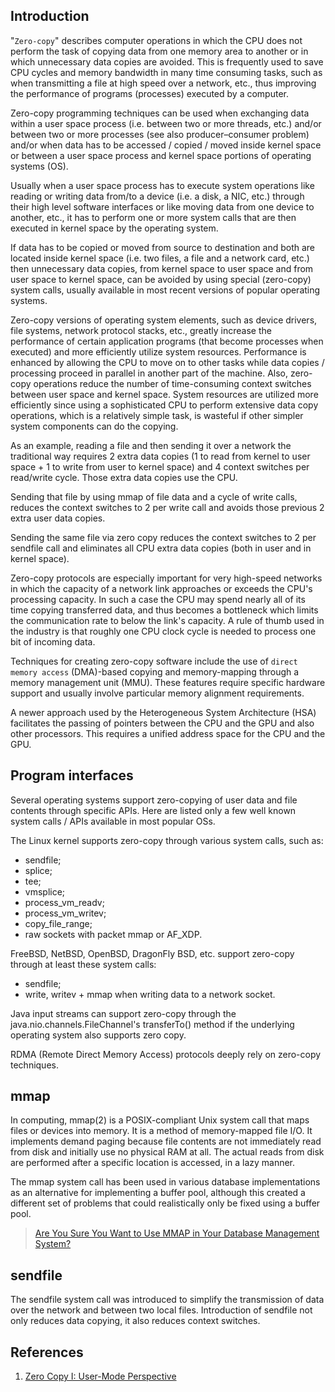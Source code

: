 ## Introduction

"`Zero-copy`" describes computer operations in which the CPU does not perform the task of copying data from one memory area to another or in which unnecessary data copies are avoided.
This is frequently used to save CPU cycles and memory bandwidth in many time consuming tasks, such as when transmitting a file at high speed over a network, etc., thus improving the performance of programs (processes) executed by a computer.

Zero-copy programming techniques can be used when exchanging data within a user space process (i.e. between two or more threads, etc.) and/or between two or more processes (see also producer–consumer problem) and/or when data has to be accessed / copied / moved inside kernel space or between a user space process and kernel space portions of operating systems (OS).

Usually when a user space process has to execute system operations like reading or writing data from/to a device (i.e. a disk, a NIC, etc.) through their high level software interfaces or like moving data from one device to another, etc., it has to perform one or more system calls that are then executed in kernel space by the operating system.

If data has to be copied or moved from source to destination and both are located inside kernel space (i.e. two files, a file and a network card, etc.) then unnecessary data copies, from kernel space to user space and from user space to kernel space, can be avoided by using special (zero-copy) system calls, usually available in most recent versions of popular operating systems.

Zero-copy versions of operating system elements, such as device drivers, file systems, network protocol stacks, etc., greatly increase the performance of certain application programs (that become processes when executed) and more efficiently utilize system resources.
Performance is enhanced by allowing the CPU to move on to other tasks while data copies / processing proceed in parallel in another part of the machine.
Also, zero-copy operations reduce the number of time-consuming context switches between user space and kernel space.
System resources are utilized more efficiently since using a sophisticated CPU to perform extensive data copy operations, which is a relatively simple task, is wasteful if other simpler system components can do the copying.

As an example, reading a file and then sending it over a network the traditional way requires 2 extra data copies (1 to read from kernel to user space + 1 to write from user to kernel space) and 4 context switches per read/write cycle. Those extra data copies use the CPU.

Sending that file by using mmap of file data and a cycle of write calls, reduces the context switches to 2 per write call and avoids those previous 2 extra user data copies.

Sending the same file via zero copy reduces the context switches to 2 per sendfile call and eliminates all CPU extra data copies (both in user and in kernel space).

Zero-copy protocols are especially important for very high-speed networks in which the capacity of a network link approaches or exceeds the CPU's processing capacity.
In such a case the CPU may spend nearly all of its time copying transferred data, and thus becomes a bottleneck which limits the communication rate to below the link's capacity.
A rule of thumb used in the industry is that roughly one CPU clock cycle is needed to process one bit of incoming data.

Techniques for creating zero-copy software include the use of `direct memory access` (DMA)-based copying and memory-mapping through a memory management unit (MMU).
These features require specific hardware support and usually involve particular memory alignment requirements.

A newer approach used by the Heterogeneous System Architecture (HSA) facilitates the passing of pointers between the CPU and the GPU and also other processors.
This requires a unified address space for the CPU and the GPU.

## Program interfaces

Several operating systems support zero-copying of user data and file contents through specific APIs.
Here are listed only a few well known system calls / APIs available in most popular OSs.

The Linux kernel supports zero-copy through various system calls, such as:

- sendfile;
- splice;
- tee;
- vmsplice;
- process_vm_readv;
- process_vm_writev;
- copy_file_range;
- raw sockets with packet mmap or AF_XDP.

FreeBSD, NetBSD, OpenBSD, DragonFly BSD, etc. support zero-copy through at least these system calls:

- sendfile;
- write, writev + mmap when writing data to a network socket.

Java input streams can support zero-copy through the java.nio.channels.FileChannel's transferTo() method if the underlying operating system also supports zero copy.

RDMA (Remote Direct Memory Access) protocols deeply rely on zero-copy techniques.


## mmap

In computing, mmap(2) is a POSIX-compliant Unix system call that maps files or devices into memory. 
It is a method of memory-mapped file I/O. 
It implements demand paging because file contents are not immediately read from disk and initially use no physical RAM at all. 
The actual reads from disk are performed after a specific location is accessed, in a lazy manner. 


The mmap system call has been used in various database implementations as an alternative for implementing a buffer pool, although this created a different set of problems that could realistically only be fixed using a buffer pool.

> [Are You Sure You Want to Use MMAP in Your Database Management System?](https://db.cs.cmu.edu/papers/2022/cidr2022-p13-crotty.pdf)

## sendfile

The sendfile system call was introduced to simplify the transmission of data over the network and between two local files.
Introduction of sendfile not only reduces data copying, it also reduces context switches.


## References

1. [Zero Copy I: User-Mode Perspective](https://www.linuxjournal.com/article/6345?page=0,0)
